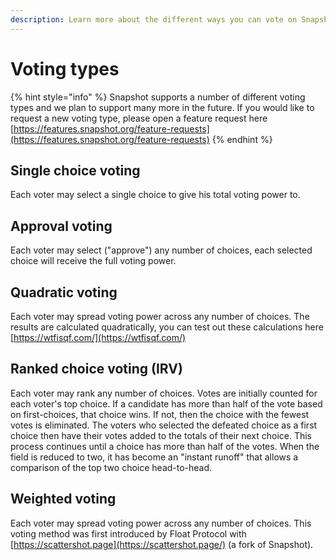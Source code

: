 ```yaml
---
description: Learn more about the different ways you can vote on Snapshot
---
```


# Voting types

{% hint style="info" %}
Snapshot supports a number of different voting types and we plan to support many more in the future. If you would like to request a new voting type, please open a feature request here [https://features.snapshot.org/feature-requests](https://features.snapshot.org/feature-requests)
{% endhint %}

## Single choice voting

Each voter may select a single choice to give his total voting power to.

## Approval voting

Each voter may select \("approve"\) any number of choices, each selected choice will receive the full voting power.

## Quadratic voting

Each voter may spread voting power across any number of choices. The results are calculated quadratically, you can test out these calculations here [https://wtfisqf.com/](https://wtfisqf.com/)

## Ranked choice voting \(IRV\)

Each voter may rank any number of choices. Votes are initially counted for each voter's top choice. If a candidate has more than half of the vote based on first-choices, that choice wins. If not, then the choice with the fewest votes is eliminated. The voters who selected the defeated choice as a first choice then have their votes added to the totals of their next choice. This process continues until a choice has more than half of the votes. When the field is reduced to two, it has become an "instant runoff" that allows a comparison of the top two choice head-to-head.

## Weighted voting

Each voter may spread voting power across any number of choices. This voting method was first introduced by Float Protocol with [https://scattershot.page](https://scattershot.page/) \(a fork of Snapshot\).

